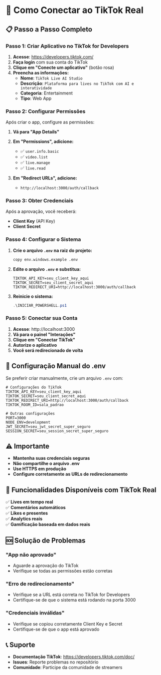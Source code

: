 # 🔗 Como Conectar ao TikTok Real

## 📋 Passo a Passo Completo

### **Passo 1: Criar Aplicativo no TikTok for Developers**

1. **Acesse**: https://developers.tiktok.com/
2. **Faça login** com sua conta do TikTok
3. **Clique em "Conecte um aplicativo"** (botão rosa)
4. **Preencha as informações:**
   - **Nome**: `TikTok Live AI Studio`
   - **Descrição**: `Plataforma para lives no TikTok com AI e interatividade`
   - **Categoria**: Entertainment
   - **Tipo**: Web App

### **Passo 2: Configurar Permissões**

Após criar o app, configure as permissões:

1. **Vá para "App Details"**
2. **Em "Permissions", adicione:**
   - ✅ `user.info.basic`
   - ✅ `video.list`
   - ✅ `live.manage`
   - ✅ `live.read`

3. **Em "Redirect URLs", adicione:**
   - `http://localhost:3000/auth/callback`

### **Passo 3: Obter Credenciais**

Após a aprovação, você receberá:
- **Client Key** (API Key)
- **Client Secret**

### **Passo 4: Configurar o Sistema**

1. **Crie o arquivo `.env` na raiz do projeto:**
   ```bash
   copy env.windows.example .env
   ```

2. **Edite o arquivo `.env` e substitua:**
   ```env
   TIKTOK_API_KEY=seu_client_key_aqui
   TIKTOK_SECRET=seu_client_secret_aqui
   TIKTOK_REDIRECT_URI=http://localhost:3000/auth/callback
   ```

3. **Reinicie o sistema:**
   ```powershell
   .\INICIAR_POWERSHELL.ps1
   ```

### **Passo 5: Conectar sua Conta**

1. **Acesse**: http://localhost:3000
2. **Vá para o painel "Interações"**
3. **Clique em "Conectar TikTok"**
4. **Autorize o aplicativo**
5. **Você será redirecionado de volta**

## 🔧 Configuração Manual do .env

Se preferir criar manualmente, crie um arquivo `.env` com:

```env
# Configurações do TikTok
TIKTOK_API_KEY=seu_client_key_aqui
TIKTOK_SECRET=seu_client_secret_aqui
TIKTOK_REDIRECT_URI=http://localhost:3000/auth/callback
TIKTOK_ROOM_ID=sala_padrao

# Outras configurações
PORT=3000
NODE_ENV=development
JWT_SECRET=seu_jwt_secret_super_seguro
SESSION_SECRET=seu_session_secret_super_seguro
```

## ⚠️ Importante

- **Mantenha suas credenciais seguras**
- **Não compartilhe o arquivo .env**
- **Use HTTPS em produção**
- **Configure corretamente as URLs de redirecionamento**

## 🎯 Funcionalidades Disponíveis com TikTok Real

✅ **Lives em tempo real**  
✅ **Comentários automáticos**  
✅ **Likes e presentes**  
✅ **Analytics reais**  
✅ **Gamificação baseada em dados reais**  

## 🆘 Solução de Problemas

### "App não aprovado"
- Aguarde a aprovação do TikTok
- Verifique se todas as permissões estão corretas

### "Erro de redirecionamento"
- Verifique se a URL está correta no TikTok for Developers
- Certifique-se de que o sistema está rodando na porta 3000

### "Credenciais inválidas"
- Verifique se copiou corretamente Client Key e Secret
- Certifique-se de que o app está aprovado

## 📞 Suporte

- **Documentação TikTok**: https://developers.tiktok.com/doc/
- **Issues**: Reporte problemas no repositório
- **Comunidade**: Participe da comunidade de streamers 